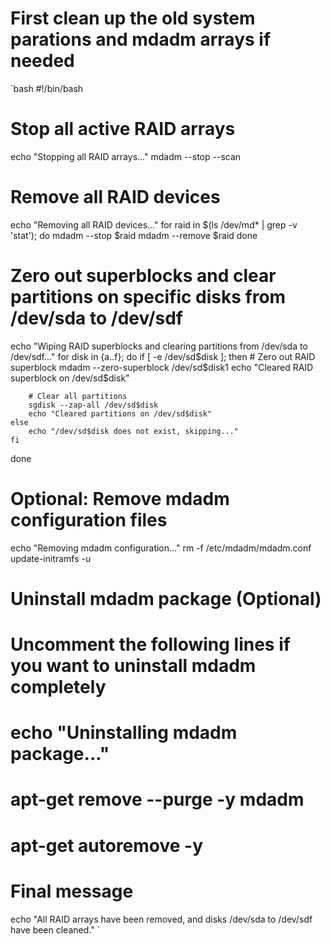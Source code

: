 
# First clean up the old system parations and mdadm arrays if needed

`bash
#!/bin/bash

# Stop all active RAID arrays
echo "Stopping all RAID arrays..."
mdadm --stop --scan

# Remove all RAID devices
echo "Removing all RAID devices..."
for raid in $(ls /dev/md* | grep -v 'stat'); do
    mdadm --stop $raid
    mdadm --remove $raid
done

# Zero out superblocks and clear partitions on specific disks from /dev/sda to /dev/sdf
echo "Wiping RAID superblocks and clearing partitions from /dev/sda to /dev/sdf..."
for disk in {a..f}; do
    if [ -e /dev/sd$disk ]; then
        # Zero out RAID superblock
        mdadm --zero-superblock /dev/sd$disk1
        echo "Cleared RAID superblock on /dev/sd$disk"

        # Clear all partitions
        sgdisk --zap-all /dev/sd$disk
        echo "Cleared partitions on /dev/sd$disk"
    else
        echo "/dev/sd$disk does not exist, skipping..."
    fi
done

# Optional: Remove mdadm configuration files
echo "Removing mdadm configuration..."
rm -f /etc/mdadm/mdadm.conf
update-initramfs -u

# Uninstall mdadm package (Optional)
# Uncomment the following lines if you want to uninstall mdadm completely
# echo "Uninstalling mdadm package..."
# apt-get remove --purge -y mdadm
# apt-get autoremove -y

# Final message
echo "All RAID arrays have been removed, and disks /dev/sda to /dev/sdf have been cleaned."
`